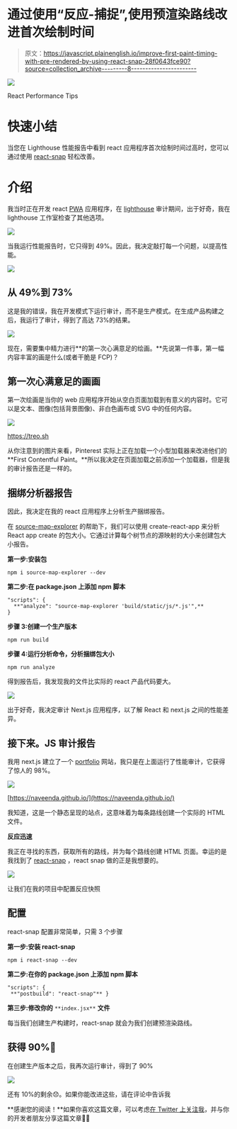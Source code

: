 # 通过使用“反应-捕捉”,使用预渲染路线改进首次绘制时间

> 原文：<https://javascript.plainenglish.io/improve-first-paint-timing-with-pre-rendered-by-using-react-snap-28f0643fce90?source=collection_archive---------8----------------------->

![](img/61228dcf3d22fb3828e0f51e20294a30.png)

React Performance Tips

# 快速小结

当您在 Lighthouse 性能报告中看到 react 应用程序首次绘制时间过高时，您可以通过使用 [react-snap](https://github.com/stereobooster/react-snap) 轻松改善。

# 介绍

我当时正在开发 react [PWA](https://en.wikipedia.org/wiki/Progressive_web_application) 应用程序，在 [lighthouse](https://developers.google.com/web/tools/lighthouse) 审计期间，出于好奇，我在 lighthouse 工作室检查了其他选项。

![](img/8735488f1df504170ea023a843d766db.png)

当我运行性能报告时，它只得到 49%。因此，我决定敲打每一个问题，以提高性能。

![](img/2e3938647db42bcc56d2873ff4b63d7a.png)

## 从 49%到 73%

这是我的错误，我在开发模式下运行审计，而不是生产模式。在生成产品构建之后，我运行了审计，得到了高达 73%的结果。

![](img/f1cd1cfd86cab0a214d6515ee77979dd.png)

现在，需要集中精力进行**的第一次心满意足的绘画。**先说第一件事，第一幅内容丰富的画是什么(或者干脆是 FCP)？

## **第一次心满意足的画画**

第一次绘画是当你的 web 应用程序开始从空白页面加载到有意义的内容时。它可以是文本、图像(包括背景图像)、非白色画布或 SVG 中的任何内容。

![](img/e0c7b8bcbc137fd99b20c2f372d57012.png)

https://treo.sh

从你注意到的图片来看，Pinterest 实际上正在加载一个小型加载器来改进他们的 **First Contentful Paint。**所以我决定在页面加载之前添加一个加载器，但是我的审计报告还是一样的。

## 捆绑分析器报告

因此，我决定在我的 react 应用程序上分析生产捆绑报告。

在 [source-map-explorer](https://www.npmjs.com/package/source-map-explorer) 的帮助下，我们可以使用 create-react-app 来分析 React app create 的包大小。它通过计算每个树节点的源映射的大小来创建包大小报告。

**第一步:安装包**

```
npm i source-map-explorer --dev
```

**第二步:在 package.json 上添加 npm 脚本**

```
"scripts": {
  **"analyze": "source-map-explorer 'build/static/js/*.js'",**
}
```

**步骤 3:创建一个生产版本**

```
npm run build
```

**步骤 4:运行分析命令，分析捆绑包大小**

```
npm run analyze
```

得到报告后，我发现我的文件比实际的 react 产品代码要大。

![](img/f6468015150f00f35677a85d333233b8.png)

出于好奇，我决定审计 Next.js 应用程序，以了解 React 和 next.js 之间的性能差异。

## **接下来。JS 审计报告**

我用 next.js 建立了一个 [portfolio](https://naveenda.github.io/) 网站，我只是在上面运行了性能审计，它获得了惊人的 98%。

![](img/8219c4a9247efb22ec120cc1a94cad98.png)

[https://naveenda.github.io/](https://naveenda.github.io/)

我知道，这是一个静态呈现的站点，这意味着为每条路线创建一个实际的 HTML 文件。

**反应迅速**

我正在寻找的东西，获取所有的路线，并为每个路线创建 HTML 页面。幸运的是我找到了 [react-snap](https://github.com/stereobooster/react-snap) ，react snap 做的正是我想要的。

![](img/d01446d95a68416bf9185409cf40e468.png)

让我们在我的项目中配置反应快照

## 配置

react-snap 配置非常简单，只需 3 个步骤

**第一步:安装 react-snap**

```
npm i react-snap --dev
```

**第二步:在你的 package.json 上添加 npm 脚本**

```
"scripts": {
 **"postbuild": "react-snap"** }
```

**第三步:修改你的** `**index.jsx**` **文件**

每当我们创建生产构建时，react-snap 就会为我们创建预渲染路线。

## **获得 90%🎉**

在创建生产版本之后，我再次运行审计，得到了 90%

![](img/1025831eb76e141a4cf07edb65d7c3e1.png)

还有 10%的剩余😞。如果你能改进这些，请在评论中告诉我

**感谢您的阅读！**如果你喜欢这篇文章，可以考虑[在 Twitter 上关注我](https://twitter.com/NaveenDA_)，并与你的开发者朋友分享这篇文章🐋😀